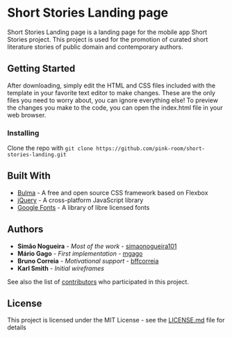 # Short Stories Landing page

Short Stories Landing page is a landing page for the mobile app Short Stories project. This project is used for the promotion of curated short literature stories of public domain and contemporary authors.

## Getting Started

After downloading, simply edit the HTML and CSS files included with the template in your favorite text editor to make changes. These are the only files you need to worry about, you can ignore everything else! To preview the changes you make to the code, you can open the index.html file in your web browser.

### Installing

Clone the repo with `git clone https://github.com/pink-room/short-stories-landing.git`

## Built With

* [Bulma](https://bulma.io/) - A free and open source CSS framework based on Flexbox
* [jQuery](https://jquery.com/) - A cross-platform JavaScript library
* [Google Fonts](https://fonts.google.com/) - A library of libre licensed fonts

## Authors

* **Simão Nogueira** - *Most of the work* - [simaonogueira101](https://github.com/simaonogueira101)
* **Mário Gago** - *First implementation* - [mgago](https://github.com/mgago)
* **Bruno Correia** - *Motivational support* - [bffcorreia](https://github.com/bffcorreia)
* **Karl Smith** - *Initial wireframes*

See also the list of [contributors](https://github.com/pink-room/short-stories-landing/contributors) who participated in this project.

## License

This project is licensed under the MIT License - see the [LICENSE.md](LICENSE.md) file for details
